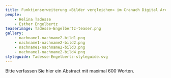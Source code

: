 ```yaml
---
title: Funktionserweiterung «Bilder vergleichen» im Cranach Digital Archive
people:
    - Helina Tadesse
    - Esther Engelbertz
teaserimage: Tadesse-Engelbertz-teaser.png
gallery:
    - nachname1-nachname2-bild1.png
    - nachname1-nachname2-bild2.png
    - nachname1-nachname2-bild3.png
    - nachname1-nachname2-bild4.png
styleguide: Tadesse-Engelbertz-styleguide.svg
---
```


Bitte verfassen Sie hier ein Abstract mit maximal 600 Worten. 
